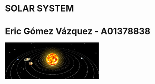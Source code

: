 # SOLAR SYSTEM
# Eric Gómez Vázquez - A01378838

<img src="./A4_Solar_system/img/git.png" width="300">